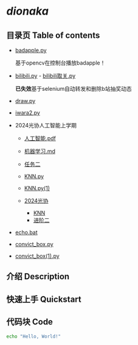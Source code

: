 # *dionaka*

## 目录页 Table of contents

- [badapple.py](badapple.py) 

  基于opencv在控制台播放badapple！

- [bilibili.py](bilibili.py) - [bilibili取关.py](bilibili取关.py)

  **已失效**基于selenium自动转发和删除b站抽奖动态

- [draw.py](draw.py)

- [iwara2.py](iwara2.py)

- 2024光协人工智能上学期
  - [人工智能.pdf](人工智能.pdf)
  - [机器学习.md](机器学习.md)
  - [任务二](new.py)
  - [KNN.py](KNN.py)
  - [KNN.py(1)](KNN.py(1))
  - [2024光协](2024光协)
    
    - [KNN](2024光协/KNN)
    - [进阶二](2024光协/进阶二)
  
- [echo.bat](echo.bat)
- [convict_box.py](convict_box.py)
- [convict_box(1).py](convict_box(1).py)

## 介绍 Description




## 快速上手 Quickstart




## 代码块 Code
```bash
echo "Hello, World!"
